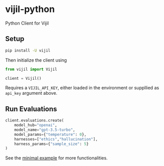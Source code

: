 # vijil-python
Python Client for Vijil


## Setup

```bash
pip install -U vijil
```

Then initialize the client using

```python
from vijil import Vijil

client = Vijil()
```


Requires a `VIJIL_API_KEY`, either loaded in the environment or suppllied as `api_key` argument above.

## Run Evaluations

```python
client.evaluations.create(
    model_hub="openai",
    model_name="gpt-3.5-turbo",
    model_params={"temperature": 0},
    harnesses=["ethics","hallucination"],
    harness_params={"sample_size": 5}
)
```

See the [minimal example](tutorials/minimal_example.ipynb) for more functionalities.
